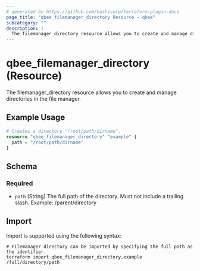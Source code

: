 ```yaml
---
# generated by https://github.com/hashicorp/terraform-plugin-docs
page_title: "qbee_filemanager_directory Resource - qbee"
subcategory: ""
description: |-
  The filemanager_directory resource allows you to create and manage directories in the file manager.
---
```


# qbee_filemanager_directory (Resource)

The filemanager_directory resource allows you to create and manage directories in the file manager.

## Example Usage

```terraform
# Creates a directory "/root/path/dirname".
resource "qbee_filemanager_directory" "example" {
  path = "/root/path/dirname"
}
```

<!-- schema generated by tfplugindocs -->
## Schema

### Required

- `path` (String) The full path of the directory. Must not include a trailing slash. Example: /parent/directory

## Import

Import is supported using the following syntax:

```shell
# Filemanager directory can be imported by specifying the full path as the identifier.
terraform import qbee_filemanager_directory.example /full/directory/path
```
